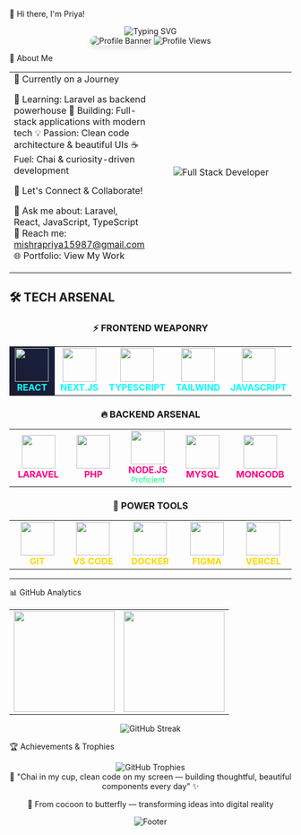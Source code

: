 🦋 Hi there, I'm Priya!
<div align="center">
  <img src="https://readme-typing-svg.herokuapp.com/?font=Fira+Code&size=32&duration=2800&pause=2000&color=A855F7&center=true&vCenter=true&width=940&lines=Full+Stack+Developer+%F0%9F%9A%80;Laravel+%7C+React+%7C+TypeScript;Building+Beautiful+Digital+Experiences+%E2%9C%A8" alt="Typing SVG" />
</div>
<div align="center">
  <img src="https://github.com/user-attachments/assets/a96549fe-8966-472e-b952-616f3a6bcf63" alt="Profile Banner" style="border-radius: 15px; box-shadow: 0 4px 8px rgba(0,0,0,0.1);" />
  <img src="https://komarev.com/ghpvc/?username=priyakumari1209&label=Profile%20views&color=blueviolet&style=for-the-badge" alt="Profile Views" />
</div>


🌟 About Me
<table style="border-collapse: collapse; border: none;">
<tr>
<td style="border: none;" width="50%">
🚀 Currently on a Journey

🌱 Learning: Laravel as backend powerhouse
🔭 Building: Full-stack applications with modern tech
💡 Passion: Clean code architecture & beautiful UIs
☕ Fuel: Chai & curiosity-driven development

🎯 Let's Connect & Collaborate!

💬 Ask me about: Laravel, React, JavaScript, TypeScript
📧 Reach me: mishrapriya15987@gmail.com
🌐 Portfolio: View My Work

</td>
<td style="border: none; text-align: center;" width="50%">
<img src="https://fiverr-res.cloudinary.com/images/t_main1,q_auto,f_auto,q_auto,f_auto/gigs/284615870/original/433e5854b95346083a296bf619257f067271e0e0/be-your-full-stack-developer-react-nextjs-laravel-nodejs.png" alt="Full Stack Developer" />
</td>
</tr>
</table>

## 🛠️ **TECH ARSENAL**

<div align="center">

### ⚡ **FRONTEND WEAPONRY**
<table>
<tr>
<td align="center" width="120" style="background: linear-gradient(45deg, #1a1a2e, #16213e);">
<img src="https://skillicons.dev/icons?i=react&theme=dark" width="60"/>
<br><strong style="color: #00ffff;">REACT</strong>

</td>
<td align="center" width="120">
<img src="https://skillicons.dev/icons?i=nextjs&theme=dark" width="60"/>
<br><strong style="color: #00ffff;">NEXT.JS</strong>

</td>
<td align="center" width="120">
<img src="https://skillicons.dev/icons?i=ts&theme=dark" width="60"/>
<br><strong style="color: #00ffff;">TYPESCRIPT</strong>

</td>
<td align="center" width="120">
<img src="https://skillicons.dev/icons?i=tailwind&theme=dark" width="60"/>
<br><strong style="color: #00ffff;">TAILWIND</strong>

</td>
<td align="center" width="120">
<img src="https://skillicons.dev/icons?i=js&theme=dark" width="60"/>
<br><strong style="color: #00ffff;">JAVASCRIPT</strong>

</td>
</tr>
</table>

### 🔥 **BACKEND ARSENAL**
<table>
<tr>
<td align="center" width="120">
<img src="https://skillicons.dev/icons?i=laravel&theme=dark" width="60"/>
<br><strong style="color: #ff0080;">LARAVEL</strong>

</td>
<td align="center" width="120">
<img src="https://skillicons.dev/icons?i=php&theme=dark" width="60"/>
<br><strong style="color: #ff0080;">PHP</strong>

</td>
<td align="center" width="120">
<img src="https://skillicons.dev/icons?i=nodejs&theme=dark" width="60"/>
<br><strong style="color: #ff0080;">NODE.JS</strong>
<br><sub style="color: #00ff7f;">Proficient</sub>
</td>
<td align="center" width="120">
<img src="https://skillicons.dev/icons?i=mysql&theme=dark" width="60"/>
<br><strong style="color: #ff0080;">MYSQL</strong>

</td>
<td align="center" width="120">
<img src="https://skillicons.dev/icons?i=mongodb&theme=dark" width="60"/>
<br><strong style="color: #ff0080;">MONGODB</strong>

</td>
</tr>
</table>

### 💎 **POWER TOOLS**
<table>
<tr>
<td align="center" width="120">
<img src="https://skillicons.dev/icons?i=git&theme=dark" width="60"/>
<br><strong style="color: #ffd700;">GIT</strong>
</td>
<td align="center" width="120">
<img src="https://skillicons.dev/icons?i=vscode&theme=dark" width="60"/>
<br><strong style="color: #ffd700;">VS CODE</strong>
</td>
<td align="center" width="120">
<img src="https://skillicons.dev/icons?i=docker&theme=dark" width="60"/>
<br><strong style="color: #ffd700;">DOCKER</strong>
</td>
<td align="center" width="120">
<img src="https://skillicons.dev/icons?i=figma&theme=dark" width="60"/>
<br><strong style="color: #ffd700;">FIGMA</strong>
</td>
<td align="center" width="120">
<img src="https://skillicons.dev/icons?i=vercel&theme=dark" width="60"/>
<br><strong style="color: #ffd700;">VERCEL</strong>
</td>
</tr>
</table>

</div>

---


📊 GitHub Analytics
<div align="center">
  <table>
    <tr>
      <td>
        <img height="180em" src="https://github-readme-stats.vercel.app/api?username=priyakumari1209&show_icons=true&theme=tokyonight&include_all_commits=true&count_private=true&hide_border=true"/>
      </td>
      <td>
        <img height="180em" src="https://github-readme-stats.vercel.app/api/top-langs/?username=priyakumari1209&layout=compact&langs_count=8&theme=tokyonight&hide_border=true"/>
      </td>
    </tr>
  </table>
</div>
<div align="center">
  <img src="https://github-readme-streak-stats.herokuapp.com/?user=priyakumari1209&theme=tokyonight&hide_border=true" alt="GitHub Streak" />
</div>

🏆 Achievements & Trophies
<div align="center">
  <img src="https://github-profile-trophy.vercel.app/?username=priyakumari1209&theme=tokyonight&no-frame=true&no-bg=true&margin-w=4&row=1" alt="GitHub Trophies" />
</div>



<div align="center">
💫 "Chai in my cup, clean code on my screen — building thoughtful, beautiful components every day" ✨

🦋 From cocoon to butterfly — transforming ideas into digital reality
</div>

<div align="center">
  <img src="https://capsule-render.vercel.app/api?type=waving&color=gradient&customColorList=6,11,20&height=100&section=footer&reversal=false&textBg=false" alt="Footer" />
</div>
